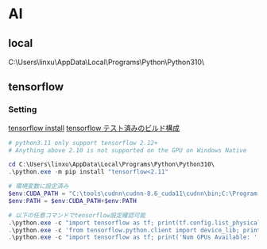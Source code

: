 # AI #

## local ##

C:\Users\linxu\AppData\Local\Programs\Python\Python310\

## tensorflow ##

### Setting ###

[tensorflow install](https://www.tensorflow.org/install/pip)
[tensorflow テスト済みのビルド構成](https://www.tensorflow.org/install/source?hl=ja#gpu)

~~~powershell
# python3.11 only support tensorflow 2.12+
# Anything above 2.10 is not supported on the GPU on Windows Native

cd C:\Users\linxu\AppData\Local\Programs\Python\Python310\
.\python.exe -m pip install "tensorflow<2.11" 

# 環境変数に設定済み
$env:CUDA_PATH = "C:\tools\cudnn\cudnn-8.6_cuda11\cudnn\bin;C:\Program Files\NVIDIA GPU Computing Toolkit\CUDA\v11.8\include;C:\Program Files\NVIDIA GPU Computing Toolkit\CUDA\v11.8\extras\CUPTI\lib64;C:\Program Files\NVIDIA GPU Computing Toolkit\CUDA\v11.8\bin;"
$env:PATH = $env:CUDA_PATH+$env:PATH

# 以下の任意コマンドでtensorflow設定確認可能
.\python.exe -c "import tensorflow as tf; print(tf.config.list_physical_devices('GPU'))"
.\python.exe -c 'from tensorflow.python.client import device_lib; print(device_lib.list_local_devices())'
.\python.exe -c "import tensorflow as tf; print('Num GPUs Available: ', len(tf.config.list_physical_devices('GPU')))"
~~~
